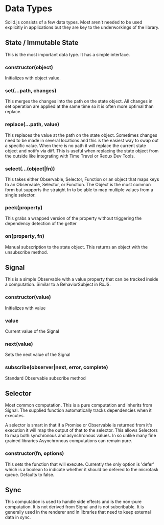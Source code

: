 # Data Types

Solid.js consists of a few data types. Most aren't needed to be used explicitly in applications but they are key to the underworkings of the library.

## State / Immutable State

This is the most important data type. It has a simple interface.

### constructor(object)

Initializes with object value.

### set(...path, changes)

This merges the changes into the path on the state object. All changes in set operation are applied at the same time so it is often more optimal than replace.

### replace(...path, value)

This replaces the value at the path on the state object. Sometimes changes need to be made in several locations and this is the easiest way to swap out a specific value. When there is no path it will replace the current state object and notify via diff. This is useful when replacing the state object from the outside like integrating with Time Travel or Redux Dev Tools.

### select(...(object|fn))

This takes either Observable, Selector, Function or an object that maps keys to an Observable, Selector, or Function. The Object is the most common form but supports the straight fn to be able to map multiple values from a single selector.

### peek(property)

This grabs a wrapped version of the property without triggering the dependency detection of the getter

### on(property, fn)

Manual subscription to the state object. This returns an object with the unsubscribe method.

## Signal

This is a simple Observable with a value property that can be tracked inside a computation. Similar to a BehaviorSubject in RxJS.

### constructor(value)

Initializes with value

### value

Current value of the Signal

### next(value)

Sets the next value of the Signal

### subscribe(observer|next, error, complete)

Standard Observable subscribe method

## Selector

Most common computation. This is a pure computation and inherits from Signal. The supplied function automatically tracks dependencies when it executes.

A selector is smart in that if a Promise or Observable is returned from it's execution it will map the output of that to the selector. This allows Selectors to map both synchronous and asynchronous values. In so unlike many fine grained libraries Asynchronous computations can remain pure.

### constructor(fn, options)

This sets the function that will execute. Currently the only option is 'defer' which is a boolean to indicate whether it should be defered to the microtask queue. Defaults to false.

## Sync

This computation is used to handle side effects and is the non-pure computation. It is not derived from Signal and is not subcribable. It is generally used in the renderer and in libraries that need to keep external data in sync.